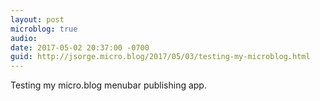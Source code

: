 ```yaml
---
layout: post
microblog: true
audio: 
date: 2017-05-02 20:37:00 -0700
guid: http://jsorge.micro.blog/2017/05/03/testing-my-microblog.html
---
```

Testing my micro.blog menubar publishing app.

